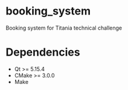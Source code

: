 # booking_system
Booking system for Titania technical challenge

# Dependencies

- Qt >= 5.15.4
- CMake >= 3.0.0
- Make
